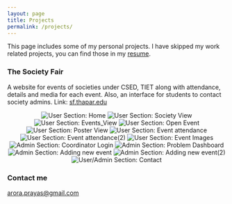 ```yaml
---
layout: page
title: Projects
permalink: /projects/
---
```


This page includes some of my personal projects.
I have skipped my work related projects, you can find those in my [resume](https://bit.ly/2Y7xSkF). 

### The Society Fair

A website for events of societies under CSED, TIET along with attendance, details and media for each event. Also, an interface for students to contact society admins. Link: [sf.thapar.edu](http://appforms.thapar.edu/sf/)
<div style="text-align:center">
    <img src="/SocietyFair/Home.PNG" data-lightbox="Society Fair" alt="User Section: Home" class="popitup">
    <img src="/SocietyFair/IEEE.PNG" data-lightbox="Society Fair" alt="User Section: Society View" class="popitup">
    <img src="/SocietyFair/IEEE_2.PNG" data-lightbox="Society Fair" alt="User Section: Events_View" class="popitup">
    <img src="/SocietyFair/IEEE_open_event.PNG" data-lightbox="Society Fair" alt="User Section: Open Event" class="popitup">
    <img src="/SocietyFair/IEEE_POSTER.PNG" data-lightbox="Society Fair" alt="User Section: Poster View" class="popitup">
    <img src="/SocietyFair/Event_attendance.PNG" data-lightbox="Society Fair" alt="User Section: Event attendance" class="popitup">
    <img src="/SocietyFair/Event_attendance_1.PNG" data-lightbox="Society Fair" alt="User Section: Event attendance(2)" class="popitup">
    <img src="/SocietyFair/Event_Images.PNG" data-lightbox="Society Fair" alt="User Section: Event Images" class="popitup">
    <img src="/SocietyFair/Coordinator_Login.PNG" data-lightbox="Society Fair" alt="Admin Section: Coordinator Login" class="popitup">
    <img src="/SocietyFair/Coordinator_Home_Page.PNG" data-lightbox="Society Fair" alt="Admin Section: Problem Dashboard" class="popitup">
    <img src="/SocietyFair/Adding_new_event.PNG" data-lightbox="Society Fair" alt="Admin Section: Adding new event" class="popitup">
    <img src="/SocietyFair/New_event_2.PNG" data-lightbox="Society Fair" alt="Admin Section: Adding new event(2)" class="popitup">
    <img src="/SocietyFair/Contact.PNG" data-lightbox="Society Fair" alt="User/Admin Section: Contact" class="popitup">
</div>

### Contact me

[arora.prayas@gmail.com](mailto:arora.prayas@gmail.com)
